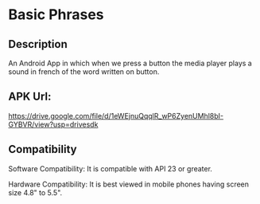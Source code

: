 # Basic Phrases

## Description

An Android App in which when we press a button the media player plays a sound in french of the word written on button.

## APK Url:

https://drive.google.com/file/d/1eWEjnuQqqlR_wP6ZyenUMhl8bI-GYBVR/view?usp=drivesdk

## Compatibility

Software Compatibility: It is compatible with API 23 or greater.

Hardware Compatibility: It is best viewed in mobile phones having screen size 4.8" to 5.5".
